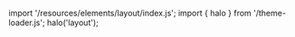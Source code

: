 <!--
type: template
name: layout
-->

import '/resources/elements/layout/index.js';
import { halo } from '/theme-loader.js';
halo('layout');
